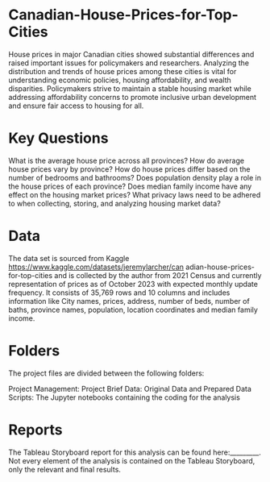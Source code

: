 # Canadian-House-Prices-for-Top-Cities
House prices in major Canadian cities showed substantial differences and raised important issues for policymakers and researchers. Analyzing the distribution and trends of house prices among these cities is vital for understanding economic policies, housing affordability, and wealth disparities. Policymakers strive to maintain a stable housing market while addressing affordability concerns to promote inclusive urban development and ensure fair access to housing for all.
# Key Questions
What is the average house price across all provinces? How do average house prices vary by province?
How do house prices differ based on the number of bedrooms and bathrooms?
Does population density play a role in the house prices of each province?
Does median family income have any effect on the housing market prices?
What privacy laws need to be adhered to when collecting, storing, and analyzing housing market data?
# Data
The data set is sourced from Kaggle https://www.kaggle.com/datasets/jeremylarcher/can adian-house-prices-for-top-cities and is collected by the author from 2021 Census and currently representation of prices as of October 2023 with expected monthly update frequency.
It consists of 35,769 rows and 10 columns and includes information like City names, prices, address, number of beds, number of baths, province names, population, location coordinates and median family income.
# Folders
The project files are divided between the following folders:

Project Management: Project Brief
Data: Original Data and Prepared Data
Scripts: The Jupyter notebooks containing the coding for the analysis
# Reports
The Tableau Storyboard report for this analysis can be found here:_________. Not every element of the analysis is contained on the Tableau Storyboard, only the relevant and final results.
